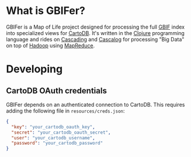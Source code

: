 # What is GBIFer?

GBIFer is a Map of Life project designed for processing the full [GBIF](http://gbif.org) index into specialized views for [CartoDB](http://cartodb.com). It's written in the [Clojure](http://clojure.org) programming language and rides on [Cascading](http://www.cascading.org) and [Cascalog](https://github.com/nathanmarz/cascalog) for processing "Big Data" on top of [Hadoop](http://hadoop.apache.org) using [MapReduce](http://research.google.com/archive/mapreduce.html).

# Developing

## CartoDB OAuth credentials

GBIFer depends on an authenticated connection to CartoDB. This requires adding the following file in `resources/creds.json`:

```json
{
  "key": "your_cartodb_oauth_key",
  "secret": "your_cartodb_oauth_secret",
  "user": "your_cartodb_username",
  "password": "your_cartodb_password"
}
```
